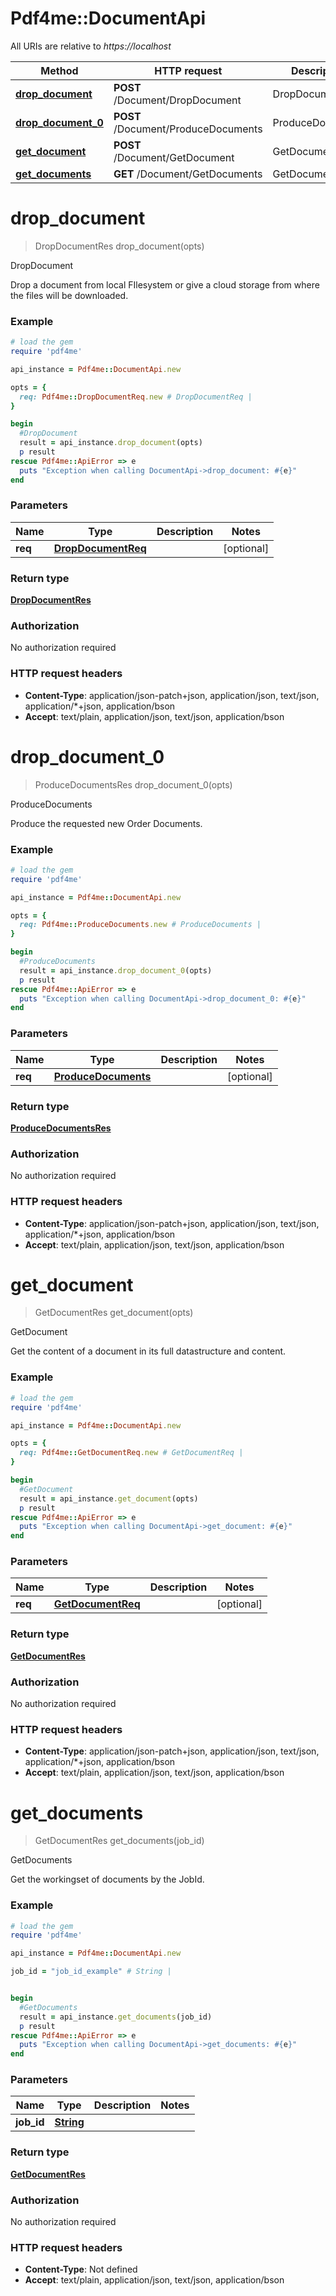 # Pdf4me::DocumentApi

All URIs are relative to *https://localhost*

Method | HTTP request | Description
------------- | ------------- | -------------
[**drop_document**](DocumentApi.md#drop_document) | **POST** /Document/DropDocument | DropDocument
[**drop_document_0**](DocumentApi.md#drop_document_0) | **POST** /Document/ProduceDocuments | ProduceDocuments
[**get_document**](DocumentApi.md#get_document) | **POST** /Document/GetDocument | GetDocument
[**get_documents**](DocumentApi.md#get_documents) | **GET** /Document/GetDocuments | GetDocuments


# **drop_document**
> DropDocumentRes drop_document(opts)

DropDocument

Drop a document from local FIlesystem or give a cloud storage from where the files will be downloaded.

### Example
```ruby
# load the gem
require 'pdf4me'

api_instance = Pdf4me::DocumentApi.new

opts = { 
  req: Pdf4me::DropDocumentReq.new # DropDocumentReq | 
}

begin
  #DropDocument
  result = api_instance.drop_document(opts)
  p result
rescue Pdf4me::ApiError => e
  puts "Exception when calling DocumentApi->drop_document: #{e}"
end
```

### Parameters

Name | Type | Description  | Notes
------------- | ------------- | ------------- | -------------
 **req** | [**DropDocumentReq**](DropDocumentReq.md)|  | [optional] 

### Return type

[**DropDocumentRes**](DropDocumentRes.md)

### Authorization

No authorization required

### HTTP request headers

 - **Content-Type**: application/json-patch+json, application/json, text/json, application/*+json, application/bson
 - **Accept**: text/plain, application/json, text/json, application/bson



# **drop_document_0**
> ProduceDocumentsRes drop_document_0(opts)

ProduceDocuments

Produce the requested new Order Documents.

### Example
```ruby
# load the gem
require 'pdf4me'

api_instance = Pdf4me::DocumentApi.new

opts = { 
  req: Pdf4me::ProduceDocuments.new # ProduceDocuments | 
}

begin
  #ProduceDocuments
  result = api_instance.drop_document_0(opts)
  p result
rescue Pdf4me::ApiError => e
  puts "Exception when calling DocumentApi->drop_document_0: #{e}"
end
```

### Parameters

Name | Type | Description  | Notes
------------- | ------------- | ------------- | -------------
 **req** | [**ProduceDocuments**](ProduceDocuments.md)|  | [optional] 

### Return type

[**ProduceDocumentsRes**](ProduceDocumentsRes.md)

### Authorization

No authorization required

### HTTP request headers

 - **Content-Type**: application/json-patch+json, application/json, text/json, application/*+json, application/bson
 - **Accept**: text/plain, application/json, text/json, application/bson



# **get_document**
> GetDocumentRes get_document(opts)

GetDocument

Get the content of a document in its full datastructure and content.

### Example
```ruby
# load the gem
require 'pdf4me'

api_instance = Pdf4me::DocumentApi.new

opts = { 
  req: Pdf4me::GetDocumentReq.new # GetDocumentReq | 
}

begin
  #GetDocument
  result = api_instance.get_document(opts)
  p result
rescue Pdf4me::ApiError => e
  puts "Exception when calling DocumentApi->get_document: #{e}"
end
```

### Parameters

Name | Type | Description  | Notes
------------- | ------------- | ------------- | -------------
 **req** | [**GetDocumentReq**](GetDocumentReq.md)|  | [optional] 

### Return type

[**GetDocumentRes**](GetDocumentRes.md)

### Authorization

No authorization required

### HTTP request headers

 - **Content-Type**: application/json-patch+json, application/json, text/json, application/*+json, application/bson
 - **Accept**: text/plain, application/json, text/json, application/bson



# **get_documents**
> GetDocumentRes get_documents(job_id)

GetDocuments

Get the workingset of documents by the JobId.

### Example
```ruby
# load the gem
require 'pdf4me'

api_instance = Pdf4me::DocumentApi.new

job_id = "job_id_example" # String | 


begin
  #GetDocuments
  result = api_instance.get_documents(job_id)
  p result
rescue Pdf4me::ApiError => e
  puts "Exception when calling DocumentApi->get_documents: #{e}"
end
```

### Parameters

Name | Type | Description  | Notes
------------- | ------------- | ------------- | -------------
 **job_id** | [**String**](.md)|  | 

### Return type

[**GetDocumentRes**](GetDocumentRes.md)

### Authorization

No authorization required

### HTTP request headers

 - **Content-Type**: Not defined
 - **Accept**: text/plain, application/json, text/json, application/bson



